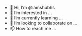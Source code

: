 - 👋 Hi, I’m @iamshubhs
- 👀 I’m interested in ...
- 🌱 I’m currently learning ...
- 💞️ I’m looking to collaborate on ...
- 📫 How to reach me ...

<!---
iamshubhs/iamshubhs is a ✨ special ✨ repository because its `README.md` (this file) appears on your GitHub profile.
You can click the Preview link to take a look at your changes.
--->
